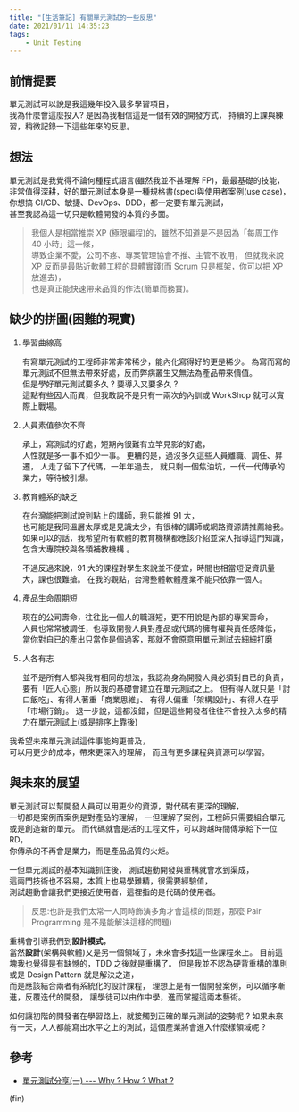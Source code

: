 ```yaml
---
title: "[生活筆記] 有關單元測試的一些反思"
date: 2021/01/11 14:35:23
tags:
    - Unit Testing
---
```


## 前情提要

單元測試可以說是我這幾年投入最多學習項目，  
我為什麼會這麼投入? 是因為我相信這是一個有效的開發方式，
持續的上課與練習，稍微記錄一下這些年來的反思。

## 想法

單元測試是我覺得不論何種程式語言(雖然我並不甚理解 FP)，最最基礎的技能，
非常值得深耕，好的單元測試本身是一種規格書(spec)與使用者案例(use case)，  
你想搞 CI/CD、敏捷、DevOps、DDD，都一定要有單元測試，  
甚至我認為這一切只是軟體開發的本質的多面。

> 我個人是相當推崇 XP (極限編程)的，雖然不知道是不是因為「每周工作 40 小時」這一條，  
    導致企業不愛，公司不疼、專案管理協會不推、主管不敢用，
    但就我來說 XP 反而是最貼近軟體工程的具體實踐(而 Scrum 只是框架，你可以把 XP 放進去)，  
    也是真正能快速帶來品質的作法(簡單而務實)。

## 缺少的拼圖(困難的現實)

1. 學習曲線高

    有寫單元測試的工程師非常非常稀少，能內化寫得好的更是稀少。
    為寫而寫的單元測試不但無法帶來好處，反而弊病叢生又無法為產品帶來價值。  
    但是學好單元測試要多久 ? 要導入又要多久 ?  
    這點有些因人而異，但我敢說不是只有一兩次的內訓或 WorkShop 就可以實際上戰場。

2. 人員素值參次不齊

    承上，寫測試的好處，短期內很難有立竿見影的好處，  
    人性就是多一事不如少一事。
    更糟的是，過沒多久這些人員離職、調任、昇遷，
    人走了留下了代碼，一年年過去，
    就只剩一個焦油坑，一代一代傳承的業力，等待被引爆。

3. 教育體系的缺乏

    在台灣能把測試說到點上的講師，我只能推 91 大，  
    也可能是我同溫層太厚或是見識太少，有很棒的講師或網路資源請推薦給我。  
    如果可以的話，我希望所有軟體的教育機構都應該介紹並深入指導這門知識，  
    包含大專院校與各類補教機構 。

    不過反過來說，91 大的課程對學生來說並不便宜，時間也相當短促資訊量大，課也很難搶。
    在我的觀點，台灣整體軟體產業不能只依靠一個人。

4. 產品生命周期短

    現在的公司壽命，往往比一個人的職涯短，更不用說是內部的專案壽命，  
    人員也常常被調任，也導致開發人員對產品或代碼的擁有權與責任感降低，  
    當你對自已的產出只當作是個過客，那就不會原意用單元測試去細細打磨

5. 人各有志

    並不是所有人都與我有相同的想法，我認為身為開發人員必須對自已的負責，
    要有「匠人心態」所以我的基礎會建立在單元測試之上。
    但有得人就只是「討口飯吃」、有得人著重「商業思維」、
    有得人偏重「架構設計」、有得人在乎「市場行銷」。
    退一步說，這都沒錯，但是這些開發者往往不會投入太多的精力在單元測試上(或是排序上靠後)

我希望未來單元測試這件事能夠更普及，  
可以用更少的成本，帶來更深入的理解，
而且有更多課程與資源可以學習。

## 與未來的展望

單元測試可以幫開發人員可以用更少的資源，對代碼有更深的理解，  
一切都是案例而案例是對產品的理解，
一但理解了案例，工程師只需要組合單元或是創造新的單元。
而代碼就會是活的工程文件，可以跨越時間傳承給下一位 RD，  
你傳承的不再會是業力，而是產品品質的火炬。

一但單元測試的基本知識抓住後，
測試趨動開發與重構就會水到渠成，  
這兩門技術也不容易，本質上也易學難精，很需要經驗值，  
測試趨動會讓我們更接近使用者，這裡指的是代碼的使用者。

>反思:也許是我們太常一人同時飾演多角才會這樣的問題，那麼 Pair Programming 是不是能解決這樣的問題)

重構會引導我們到**設計模式**，  
當然**設計**(架構與軟體)又是另一個領域了，未來會多找這一些課程來上。
目前這塊我也覺得是有缺憾的，TDD 之後就是重構了。
但是我並不認為硬背重構的準則或是 Design Pattern 就是解決之道，  
而是應該結合兩者有系統化的設計課程，
理想上是有一個開發案例，可以循序漸進，反覆迭代的開發，
讓學徒可以由作中學，進而掌握這兩本藝術。

如何讓初階的開發者在學習路上，就接觸到正確的單元測試的姿勢呢 ?
如果未來有一天，人人都能寫出水平之上的測試，這個產業將會進入什麼樣領域呢 ?  

## 參考

- [單元測試分享(一) --- Why ? How ? What ?](https://blog.marsen.me/2020/10/19/2020/unittest_1/)

(fin)
